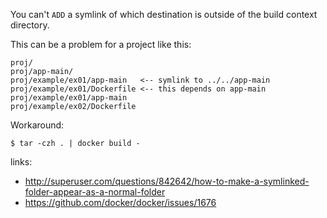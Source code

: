 You can't `ADD` a symlink of which destination is outside of the build context directory.

This can be a problem for a project like this:
```
proj/
proj/app-main/
proj/example/ex01/app-main   <-- symlink to ../../app-main
proj/example/ex01/Dockerfile <-- this depends on app-main
proj/example/ex01/app-main
proj/example/ex02/Dockerfile
```

Workaround:
```
$ tar -czh . | docker build -
```


links: 
- http://superuser.com/questions/842642/how-to-make-a-symlinked-folder-appear-as-a-normal-folder
- https://github.com/docker/docker/issues/1676

